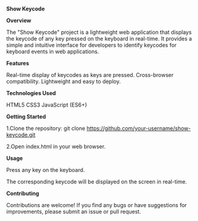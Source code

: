 **Show Keycode**

**Overview**

The "Show Keycode" project is a lightweight web application that displays the keycode of any key pressed on the keyboard in real-time. It provides a simple and intuitive interface for developers to identify keycodes for keyboard events in web applications.

**Features**

Real-time display of keycodes as keys are pressed.
Cross-browser compatibility.
Lightweight and easy to deploy.

**Technologies Used**

HTML5
CSS3
JavaScript (ES6+)

**Getting Started**

1.Clone the repository: git clone https://github.com/your-username/show-keycode.git

2.Open index.html in your web browser.

**Usage**

Press any key on the keyboard.

The corresponding keycode will be displayed on the screen in real-time.

**Contributing**

Contributions are welcome! If you find any bugs or have suggestions for improvements, please submit an issue or pull request.
